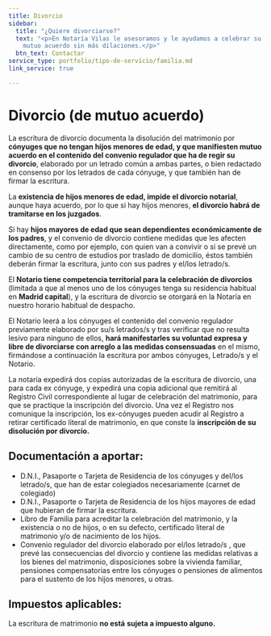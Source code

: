 ```yaml
---
title: Divorcio
sidebar:
  title: "¿Quiere divorciarse?"
  text: "<p>En Notaría Vilas le asesoramos y le ayudamos a celebrar su divorcio de
    mutuo acuerdo sin más dilaciones.</p>"
  btn_text: Contactar
service_type: portfolio/tipo-de-servicio/familia.md
link_service: true

---
```

# **Divorcio (de mutuo acuerdo)**

La escritura de divorcio documenta la disolución del matrimonio por **cónyuges que no tengan hijos menores de edad, y que manifiesten mutuo acuerdo en el contenido del convenio regulador que ha de regir su divorcio**, elaborado por un letrado común a ambas partes, o bien redactado en consenso por los letrados de cada cónyuge, y que también han de firmar la escritura.

La **existencia de hijos menores de edad, impide el divorcio notarial**, aunque haya acuerdo, por lo que si hay hijos menores, **el divorcio habrá de tramitarse en los juzgados**.

Si hay **hijos mayores de edad que sean dependientes económicamente de los padres**, y el convenio de divorcio contiene medidas que les afecten directamente, como por ejemplo, con quien van a convivir o si se prevé un cambio de su centro de estudios por traslado de domicilio, éstos también deberán firmar la escritura, junto con sus padres y el/los letrado/s.

El **Notario tiene competencia territorial para la celebración de divorcios** (limitada a que al menos uno de los cónyuges tenga su residencia habitual en **Madrid capital**), y la escritura de divorcio se otorgará en la Notaría en nuestro horario habitual de despacho.

El Notario leerá a los cónyuges el contenido del convenio regulador previamente elaborado por su/s letrados/s y tras verificar que no resulta lesivo para ninguno de ellos, **hará manifestarles su voluntad expresa y libre de divorciarse con arreglo a las medidas consensuadas** en el mismo, firmándose a continuación la escritura por ambos cónyuges, Letrado/s y el Notario.

La notaría expedirá dos copias autorizadas de la escritura de divorcio, una para cada ex cónyuge, y expedirá una copia adicional que remitirá al Registro Civil correspondiente al lugar de celebración del matrimonio, para que se practique la inscripción del divorcio. Una vez el Registro nos comunique la inscripción, los ex-cónyuges pueden acudir al Registro a retirar certificado literal de matrimonio, en que conste la **inscripción de su disolución por divorcio.**

## **Documentación a aportar:**

* D.N.I., Pasaporte o Tarjeta de Residencia de los cónyuges y del/los letrado/s, que han de estar colegiados necesariamente (carnet de colegiado)
* D.N.I., Pasaporte o Tarjeta de Residencia de los hijos mayores de edad que hubieran de firmar la escritura.
* Libro de Familia para acreditar la celebración del matrimonio, y la existencia o no de hijos, o en su defecto, certificado literal de matrimonio y/o de nacimiento de los hijos.
* Convenio regulador del divorcio elaborado por el/los letrado/s , que prevé las consecuencias del divorcio y contiene las medidas relativas a los bienes del matrimonio, disposiciones sobre la vivienda familiar, pensiones compensatorias entre los cónyuges o pensiones de alimentos para el sustento de los hijos menores, u otras.

## **Impuestos aplicables**:

La escritura de matrimonio **no está** **sujeta a impuesto alguno.**